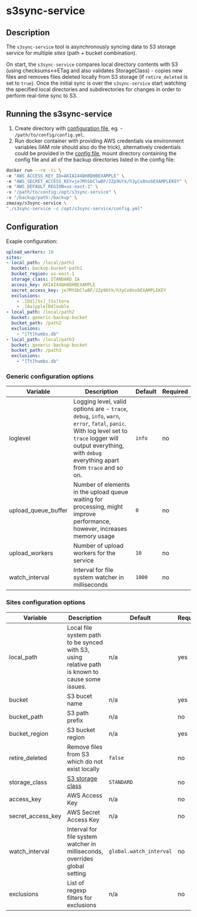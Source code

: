 # s3sync-service

## Description

The `s3sync-service` tool is asynchronously syncing data to S3 storage service for multiple _sites_ (path + bucket combination).

On start, the `s3sync-service` compares local directory contents with S3 (using checksums<->ETag and also validates StorageClass) - copies new files and removes files deleted locally from S3 storage (if `retire_deleted` is set to `true`). Once the initial sync is over the `s3sync-service` start watching the specified local directories and subdirectories for changes in order to perform real-time sync to S3.

## Running the s3sync-service

1. Create directory with [configuration file](#Configuration), eg. - `/path/to/config/config.yml`.
2. Run docker container with providing AWS credentials via environment variables (IAM role should also do the trick), alternatively credentials could be provided in the [config file](#Configuration), mount directory containing the config file and all of the backup directories listed in the config file:

```bash
docker run --rm -ti \
-e "AWS_ACCESS_KEY_ID=AKIAI44QH8DHBEXAMPLE" \
-e "AWS_SECRET_ACCESS_KEY=je7MtGbClwBF/2Zp9Utk/h3yCo8nvbEXAMPLEKEY" \
-e "AWS_DEFAULT_REGION=us-east-1" \
-v "/path/to/config:/opt/s3sync-service" \
-v "/backup/path:/backup" \
zmazay/s3sync-service \
"./s3sync-service -c /opt/s3sync-service/config.yml"
```

## Configuration

Exaple configuration:

```yaml
upload_workers: 10
sites:
- local_path: /local/path1
  bucket: backup-bucket-path1
  bucket_region: us-east-1
  storage_class: STANDARD_IA
  access_key: AKIAI44QH8DHBEXAMPLE
  secret_access_key: je7MtGbClwBF/2Zp9Utk/h3yCo8nvbEXAMPLEKEY
  exclusions:
    - .[Dd][Ss]_[Ss]tore
    - .[Aa]pple[Dd]ouble
- local_path: /local/path2
  bucket: generic-backup-bucket
  bucket_path: /path2
  exclusions:
    - "[Tt]humbs.db"
- local_path: /local/path3
  bucket: generic-backup-bucket
  bucket_path: /path3
  exclusions:
    - "[Tt]humbs.db"
```

### Generic configuration options

| Variable | Description | Default | Required |
|----------|-------------|---------|----------|
| loglevel | Logging level, valid options are - `trace`, `debug`, `info`, `warn`, `error`, `fatal`, `panic`. With log level set to `trace` logger will output everything, with `debug` everything apart from `trace` and so on. | `info` | no |
| upload_queue_buffer | Number of elements in the upload queue waiting for processing, might improve performance, however, increases memory usage | `0` | no |
| upload_workers | Number of upload workers for the service | `10` | no |
| watch_interval | Interval for file system watcher in milliseconds | `1000` | no |

### Sites configuration options

| Variable | Description | Default | Required |
|----------|-------------|---------|----------|
| local_path | Local file system path to be synced with S3, using relative path is known to cause some issues. | n/a | yes |
| bucket | S3 bucet name | n/a | yes |
| bucket_path | S3 path prefix | n/a | no |
| bucket_region | S3 bucket region | n/a | yes |
| retire_deleted | Remove files from S3 which do not exist locally | `false` | no |
| storage_class | [S3 storage class](https://docs.aws.amazon.com/AmazonS3/latest/dev/storage-class-intro.html#sc-compare) | `STANDARD` | no |
| access_key | AWS Access Key | n/a | no |
| secret_access_key | AWS Secret Access Key | n/a | no |
| watch_interval | Interval for file system watcher in milliseconds, overrides global setting | `global.watch_interval` | no |
| exclusions | List of regexp filters for exclusions | n/a | no |

